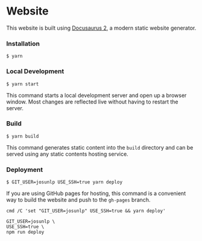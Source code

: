 # Website

This website is built using [Docusaurus 2](https://v2.docusaurus.io/), a modern static website generator.

### Installation

```
$ yarn
```

### Local Development

```
$ yarn start
```

This command starts a local development server and open up a browser window. Most changes are reflected live without having to restart the server.

### Build

```
$ yarn build
```

This command generates static content into the `build` directory and can be served using any static contents hosting service.

### Deployment

```
$ GIT_USER=josunlp USE_SSH=true yarn deploy
```

If you are using GitHub pages for hosting, this command is a convenient way to build the website and push to the `gh-pages` branch.

    cmd /C 'set "GIT_USER=josunlp" USE_SSH=true && yarn deploy'

    GIT_USER=josunlp \
    USE_SSH=true \
    npm run deploy

